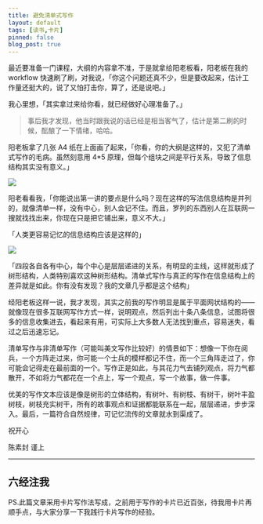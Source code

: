 ```yaml
---
title: 避免清单式写作
layout: default
tags: [读书,卡片]
pinned: false
blog_post: true
---
```




最近要准备一门课程，大纲的内容拿不准，于是就拿给阳老板看，阳老板在我的 workflow 快速刷了刷，对我说，「你这个问题还真不少，但是要改起来，估计工作量还挺大的，说了又怕打击你，算了，还是说吧。」

我心里想，「其实拿过来给你看，就已经做好心理准备了。」

>事后我才发现，他当时跟我说的话已经是相当客气了，估计是第二刷的时候，酝酿了一下情绪，哈哈。

阳老板拿了几张 A4 纸在上面画了起来，「你看，你的大纲是这样的，又犯了清单式写作的毛病。虽然刻意用 4*5 原理，但每个组块之间是平行关系，导致了信息结构其实没有意义。」

![](http://openmindclub.qiniudn.com/omt/ListWritngStyle01.jpg)

阳老看看我，「你能说出第一讲的要点是什么吗？现在这样的写法信息结构是并列的，就像清单一样，没有中心，别人会记不住。而且，罗列的东西别人在互联网一搜就找找出来，你现在只是把它铺出来，意义不大。」

「人类更容易记忆的信息结构应该是这样的」

![](http://openmindclub.qiniudn.com/omt/ListWritngStyle02.jpg)

「四段各自各有中心，每个中心是层层递进的关系，有明显的主线，这样就形成了树形结构，人类特别喜欢这种树形结构。清单式写作与真正的写作在信息结构上的差异就是如此。你有没有发现？我的文章几乎都是这个结构」

经阳老板这样一说，我才发现，其实之前我的写作明显是属于平面网状结构的——就像现在很多互联网写作方式一样，说明观点，然后列出十条八条信息，试图将很多的信息收集进去，看起来有用，可实际上大多数人无法找到重点，容易迷失，看过之后迅速忘记。

清单写作与非清单写作（可能叫美文写作比较好）的情景如下：想像一下你在阅兵，一个方阵走过来，你可能一个士兵的模样都记不住，而一个三角阵走过了，你可能会记得走在最前面的一个。写作正是如此，与其花力气去铺列观点，将力气都散开，不如将力气都花在一个点上，写一个观点，写一个故事，做一件事。

优美的写作文本应该是像是树形的立体结构，有树叶、有树枝、有树干，树叶丰盈树枝，树枝充实树干，所有的故事观点和证据都能联系在一起，层层递进，步步深入。最后，一篇符合自然规律，可记忆流传的文章就水到渠成了。

祝开心

陈素封 谨上

----

## 六经注我

PS.此篇文章采用卡片写作法写成，之前用于写作的卡片已近百张，待我用卡片再顺手点，与大家分享一下我践行卡片写作的经验。



















